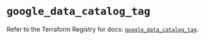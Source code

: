 # `google_data_catalog_tag`

Refer to the Terraform Registry for docs: [`google_data_catalog_tag`](https://registry.terraform.io/providers/hashicorp/google/6.19.0/docs/resources/data_catalog_tag).
